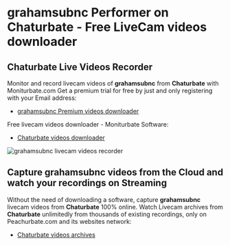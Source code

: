 # grahamsubnc Performer on Chaturbate - Free LiveCam videos downloader

## Chaturbate Live Videos Recorder

Monitor and record livecam videos of **grahamsubnc** from **Chaturbate** with Moniturbate.com
Get a premium trial for free by just and only registering with your Email address:
* [grahamsubnc Premium videos downloader](https://moniturbate.com/request-demo-licence-key.html)

Free livecam videos downloader - Moniturbate Software:
* [Chaturbate videos downloader](https://moniturbate.com/moniturbate-download-software.html)

![grahamsubnc livecam videos recorder](https://peachurnet.com/templates/moniturbate-software.png)


## Capture grahamsubnc videos from the Cloud and watch your recordings on Streaming

Without the need of downloading a software, capture **grahamsubnc** livecam videos from **Chaturbate** 100% online.
Watch Livecam archives from **Chaturbate** unlimitedly from thousands of existing recordings, only on Peachurbate.com and its websites network:
* [Chaturbate videos archives](https://peachurnet.com/)